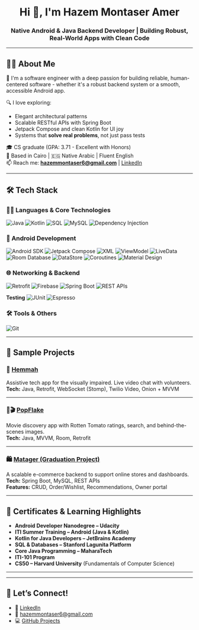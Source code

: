 <h1 align="center">Hi 👋, I'm Hazem Montaser Amer</h1>
<h3 align="center">Native Android & Java Backend Developer | Building Robust, Real-World Apps with Clean Code</h3>

---

## 🧑‍💻 About Me

🚀 I'm a software engineer with a deep passion for building reliable, human-centered software - whether it's a robust backend system or a smooth, accessible Android app.

🔍 I love exploring:
- Elegant architectural patterns
- Scalable RESTful APIs with Spring Boot
- Jetpack Compose and clean Kotlin for UI joy
- Systems that **solve real problems**, not just pass tests

🎓 CS graduate (GPA: 3.71 - Excellent with Honors)  
📍 Based in Cairo | 🇪🇬 Native Arabic | Fluent English  
📫 Reach me: **hazemmontaser6@gmail.com** | [LinkedIn](https://www.linkedin.com/in/hazem-amer/)

---
## 🛠️ Tech Stack

### 🧑‍💻 Languages & Core Technologies
![Java](https://img.shields.io/badge/Java-ED8B00?style=for-the-badge&logo=java&logoColor=white)
![Kotlin](https://img.shields.io/badge/Kotlin-7F52FF?style=for-the-badge&logo=kotlin&logoColor=white)
![SQL](https://img.shields.io/badge/SQL-336791?style=for-the-badge&logo=sqlite&logoColor=white)
![MySQL](https://img.shields.io/badge/MySQL-00758F?style=for-the-badge&logo=mysql&logoColor=white)
![Dependency Injection](https://img.shields.io/badge/Dependency--Injection-Hilt%20%2F%20Dagger-8A4182?style=for-the-badge)


### 📱 Android Development
![Android SDK](https://img.shields.io/badge/Android_SDK-3DDC84?style=for-the-badge&logo=android&logoColor=white)
![Jetpack Compose](https://img.shields.io/badge/Jetpack%20Compose-4285F4?style=for-the-badge&logo=android&logoColor=white)
![XML](https://img.shields.io/badge/XML-1565C0?style=for-the-badge&logo=w3c&logoColor=white)
![ViewModel](https://img.shields.io/badge/ViewModel-FF9800?style=for-the-badge&logo=android&logoColor=white)
![LiveData](https://img.shields.io/badge/LiveData-FF4081?style=for-the-badge)
![Room Database](https://img.shields.io/badge/Room-Database-795548?style=for-the-badge&logo=sqlite&logoColor=white)
![DataStore](https://img.shields.io/badge/DataStore-0277BD?style=for-the-badge&logo=android&logoColor=white)
![Coroutines](https://img.shields.io/badge/Coroutines-Asynchronous-7B1FA2?style=for-the-badge&logo=kotlin&logoColor=white)
![Material Design](https://img.shields.io/badge/Material_Design-757575?style=for-the-badge&logo=google&logoColor=white)


### 🌐 Networking & Backend
![Retrofit](https://img.shields.io/badge/Retrofit-009688?style=for-the-badge&logo=android&logoColor=white)
![Firebase](https://img.shields.io/badge/Firebase-FFCA28?style=for-the-badge&logo=firebase&logoColor=black)
![Spring Boot](https://img.shields.io/badge/SpringBoot-6DB33F?style=for-the-badge&logo=springboot&logoColor=white)
![REST APIs](https://img.shields.io/badge/RESTful_APIs-FF6F00?style=for-the-badge&logo=api&logoColor=white)


**Testing**
![JUnit](https://img.shields.io/badge/JUnit-25A162?style=for-the-badge&logo=java&logoColor=white)
![Espresso](https://img.shields.io/badge/Espresso-795548?style=for-the-badge&logo=android&logoColor=white)


### 🛠️ Tools & Others
![Git](https://img.shields.io/badge/Git-F05032?style=for-the-badge&logo=git&logoColor=white)



---

## 📱 Sample Projects

### 🤝 [Hemmah](https://github.com/Hemmah-App/hemmah_android)
Assistive tech app for the visually impaired. Live video chat with volunteers.  
**Tech:** Java, Retrofit, WebSocket (Stomp), Twilio Video, Onion + MVVM

---

### 🚀🎬 [PopFlake](https://github.com/Hazem-Amer/PopFlake)
Movie discovery app with Rotten Tomato ratings, search, and behind-the-scenes images.  
**Tech:** Java, MVVM, Room, Retrofit

---


### 🛍️ [Matager (Graduation Project)](https://github.com/Hazem-Amer/Matager-Backend)
A scalable e-commerce backend to support online stores and dashboards.  
**Tech:** Spring Boot, MySQL, REST APIs  
**Features:** CRUD, Order/Wishlist, Recommendations, Owner portal

---

## 📜 Certificates & Learning Highlights


- **Android Developer Nanodegree – Udacity**  
- **ITI Summer Training – Android (Java & Kotlin)**  
- **Kotlin for Java Developers – JetBrains Academy**  
- **SQL & Databases – Stanford Lagunita Platform**  
- **Core Java Programming – MaharaTech**
- **ITI-101 Program**
- **CS50 – Harvard University** (Fundamentals of Computer Science)  
---



<!-- Optional GitHub Stats (hidden if low activity) -->
<!--
## 📊 GitHub Stats

<p align="center">
  <img width="48%" src="https://github-readme-stats.vercel.app/api?username=Hazem-Amer&show_icons=true&theme=dracula" />
  <img width="48%" src="https://github-readme-streak-stats.herokuapp.com/?user=Hazem-Amer&theme=dracula" />
</p>
-->

---

## 🤝 Let’s Connect!
- 💼 [LinkedIn](https://www.linkedin.com/in/hazem-amer/)
- 📧 hazemmontaser6@gmail.com
- 💻 [GitHub Projects](https://github.com/Hazem-Amer)

